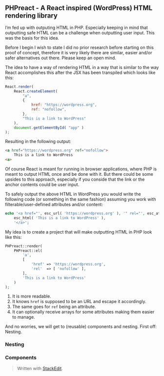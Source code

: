 

## PHPreact - A React inspired (WordPress) HTML rendering library

I’m fed up with outputing HTML in PHP. Especially keeping in mind that outputting safe HTML can be a challenge when outputting user input. This was the basis for this idea.

Before I begin I wish to state I did no prior research before starting on this proof of concept, therefore it is very likely there are similar, easier and/or safer alternatives out there. Please keep an open mind.

The idea to have a way of rendering HTML in a way that is similar to the way React accomplishes this after the JSX has been transpiled which looks like this:

```js
React.render(
	React.createElement(
		"a",
		{
			href: "https://wordpress.org",
			ref: "nofollow",
		},
		"This is a link to WordPress"
	),
	document.getElementById( "app" )
);
```

Resulting in the following output:

```html
<a href="https://wordpress.org" ref="nofollow">
	This is a link to WordPress
<a>
```

Of course React is meant for running in browser applications, where PHP is meant to output HTML once and be done with it. But there could be some upsides to this approach, especially if you conside that the link or the anchor contents could be user input.

To safely output the above HTML in WordPress you would write the following code (or something in the same fashion) assuming you work with filterable/user-defined attributes and/or content:

```php
echo '<a href="', esc_url( 'https://wordpress.org' ), '" rel="', esc_attr( "nofollow" ), '">',
	esc_html( 'This is a link to WordPress' ),
	'</a>';
```

My idea is to create a project that will make outputting HTML in PHP look like this:

```php
PHPreact::render(
	PHPreact::el(
		'a',
		[
			'href' => 'https://wordpress.org',
			'rel'  => [ 'nofollow' ],
		],
		'This is a link to WordPress'
	)
);
```

1. It is more readable.
2. It knows `href` is supposed to be an URL and escape it accordingly.
3. The same goes for `ref` being an attribute.
4. It can optionally receive arrays for some attributes making them easier to manage.

And no worries, we will get to (reusable) components and nesting. First off: Nesting.

### Nesting

### Components


> Written with [StackEdit](https://stackedit.io/).
